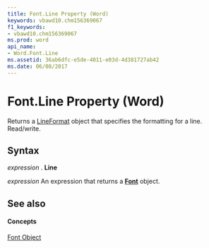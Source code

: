 ```yaml
---
title: Font.Line Property (Word)
keywords: vbawd10.chm156369067
f1_keywords:
- vbawd10.chm156369067
ms.prod: word
api_name:
- Word.Font.Line
ms.assetid: 36ab6dfc-e5de-4011-e03d-4d381727ab42
ms.date: 06/08/2017
---
```



# Font.Line Property (Word)

Returns a [LineFormat](Word.LineFormat.md) object that specifies the formatting for a line. Read/write.


## Syntax

 _expression_ . **Line**

 _expression_ An expression that returns a **[Font](Word.Font.md)** object.


## See also


#### Concepts


[Font Object](Word.Font.md)


